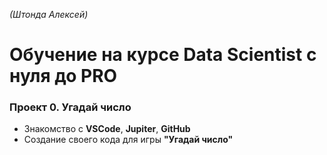 _(Штонда Алексей)_
# Обучение на курсе **Data Scientist с нуля до PRO** 
 
### Проект 0. Угадай число  
- Знакомство с **VSCode**, **Jupiter**, **GitHub** 
- Создание своего кода для игры **"Угадай число"** 
